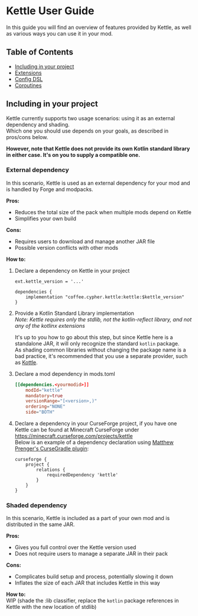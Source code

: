 # Kettle User Guide

In this guide you will find an overview of features provided by Kettle, as well as various ways you can use it in your mod.

## Table of Contents
* [Including in your project](#including-in-your-project)
* [Extensions](#extensions)
* [Config DSL](#config-dsl)
* [Coroutines](#coroutines)

## Including in your project

Kettle currently supports two usage scenarios: using it as an external dependency and shading.  
Which one you should use depends on your goals, as described in pros/cons below.

**However, note that Kettle does not provide its own Kotlin standard library in either case. It's on you to supply a compatible one.**

### External dependency

In this scenario, Kettle is used as an external dependency for your mod and is handled by Forge and modpacks.

**Pros:**  
* Reduces the total size of the pack when multiple mods depend on Kettle
* Simplifies your own build

**Cons:**  
* Requires users to download and manage another JAR file
* Possible version conflicts with other mods

**How to:**  
1) Declare a dependency on Kettle in your project  
    ```Gradle
    ext.kettle_version = '...'
    
    dependencies {
        implementation "coffee.cypher.kettle:kettle:$kettle_version"
    }
    ```
    
2) Provide a Kotlin Standard Library implementation  
    *Note: Kettle requires only the stdlib, not the kotlin-reflect library, and not any of the kotlinx extensions*
    
    It's up to you how to go about this step, but since Kettle here is a standalone JAR, it will only recognize the standard `kotlin` package.  
    As shading common libraries without changing the package name is a bad practice, it's recommended that you use a separate provider, such as [Kottle](https://github.com/autaut03/kottle).
    
3) Declare a mod dependency in mods.toml  
    ```toml
    [[dependencies.<yourmodid>]]
        modId="kettle"
        mandatory=true
        versionRange="[<version>,)"
        ordering="NONE"
        side="BOTH"
    ```
    
4) Declare a dependency in your CurseForge project, if you have one  
    Kettle can be found at Minecraft CurseForge under https://minecraft.curseforge.com/projects/kettle  
    Below is an example of a dependency declaration using [Matthew Prenger's CurseGradle plugin](https://github.com/matthewprenger/CurseGradle):  
    ```Gradle
    curseforge {
        project {
            relations {
                requiredDependency 'kettle'
            }
        }
    }
    ```
    
### Shaded dependency

In this scenario, Kettle is included as a part of your own mod and is distributed in the same JAR.

**Pros:**  
* Gives you full control over the Kettle version used
* Does not require users to manage a separate JAR in their pack

**Cons:**  
* Complicates build setup and process, potentially slowing it down
* Inflates the size of each JAR that includes Kettle in this way

**How to:**  
WIP (shade the :lib classifier, replace the `kotlin` package references in Kettle with the new location of stdlib)
